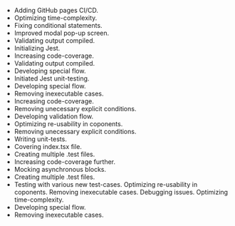 - Adding GitHub pages CI/CD.
- Optimizing time-complexity.
- Fixing conditional statements.
- Improved modal pop-up screen.
- Validating output compiled.
- Initializing Jest.
- Increasing code-coverage.
- Validating output compiled.
- Developing special flow.
- Initiated Jest unit-testing.
- Developing special flow.
- Removing inexecutable cases.
- Increasing code-coverage.
- Removing unecessary explicit conditions.
- Developing validation flow.
- Optimizing re-usability in coponents.
- Removing unecessary explicit conditions.
- Writing unit-tests.
- Covering index.tsx file.
- Creating multiple .test files.
- Increasing code-coverage further.
- Mocking asynchronous blocks.
- Creating multiple .test files.
- Testing with various new test-cases.
Optimizing re-usability in coponents.
Removing inexecutable cases.
Debugging issues.
Optimizing time-complexity.
- Developing special flow.
- Removing inexecutable cases.
